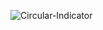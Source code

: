 ![Circular-Indicator](https://github.com/amirrrra/News-App/assets/117866096/fa7757d5-be88-4566-9881-cfa2e6d47dbb)
